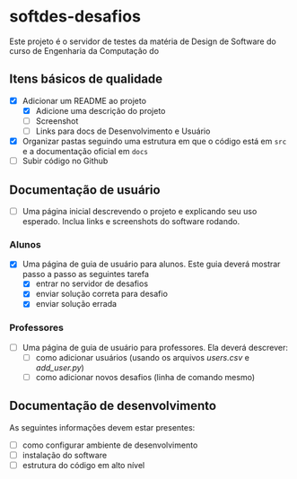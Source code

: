 # softdes-desafios

Este projeto é o servidor de testes da matéria de Design de Software do curso de Engenharia da Computação do 

## Itens básicos de qualidade

- [x] Adicionar um README ao projeto
  - [x] Adicione uma descrição do projeto
  - [ ] Screenshot
  - [ ] Links para docs de Desenvolvimento e Usuário
- [x] Organizar pastas seguindo uma estrutura em que o código está em `src` e a documentação oficial em `docs`
- [ ] Subir código no Github

## Documentação de usuário

- [ ] Uma página inicial descrevendo o projeto e explicando seu uso esperado. Inclua links e screenshots do software rodando.

### Alunos
- [x] Uma página de guia de usuário para alunos. Este guia deverá mostrar passo a passo as seguintes tarefa
  - [x] entrar no servidor de desafios
  - [x] enviar solução correta para desafio
  - [x] enviar solução errada

### Professores
- [ ] Uma página de guia de usuário para professores. Ela deverá descrever:
  - [ ] como adicionar usuários (usando os arquivos _users.csv_ e _add_user.py_)
  - [ ] como adicionar novos desafios (linha de comando mesmo)

## Documentação de desenvolvimento

As seguintes informações devem estar presentes:

- [ ] como configurar ambiente de desenvolvimento
- [ ] instalação do software
- [ ] estrutura do código em alto nível
